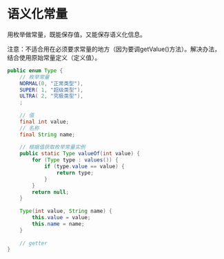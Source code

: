 # 语义化常量

用枚举做常量，既能保存值，又能保存语义化信息。

注意：不适合用在必须要求常量的地方（因为要调getValue()方法）。解决办法，结合使用原始常量定义（定义值）。



``` java
public enum Type {
    // 枚举常量
    NORMAL(0, "正常类型"),
    SUPER( 1, "超级类型"),
    ULTRA( 2, "究极类型"),
    ;
    
    // 值
    final int value;
    // 名称
    final String name;
    
    // 根据值获取枚举常量实例
    public static Type valueOf(int value) {
        for (Type type : values()) {
            if (type.value == value) {
                return type;
            }
        }
        return null;
    }
    
    Type(int value, String name) {
        this.value = value;
        this.name = name;
    }
    
    // getter
}
```

